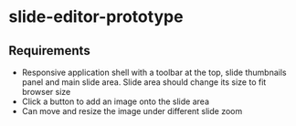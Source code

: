 # slide-editor-prototype
## Requirements
- Responsive application shell with a toolbar at the top, slide thumbnails panel and main slide area. Slide area should change its size to fit browser size
- Click a button to add an image onto the slide area
- Can move and resize the image under different slide zoom
